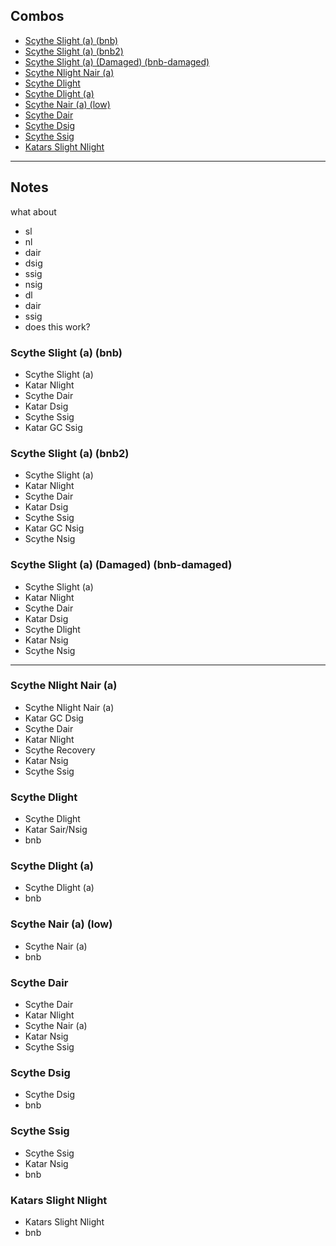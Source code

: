 ## Combos
- [Scythe Slight (a) (bnb)](#scythe-slight-a-bnb)
- [Scythe Slight (a) (bnb2)](#scythe-slight-a-bnb2)
- [Scythe Slight (a) (Damaged) (bnb-damaged)](#scythe-slight-a-bnb2)
- [Scythe Nlight Nair (a)](#scythe-nlight-nair-a)
- [Scythe Dlight](#scythe-dlight)
- [Scythe Dlight (a)](#scythe-dlight-a)
- [Scythe Nair (a) (low)](#scythe-nair-a)
- [Scythe Dair](#scythe-dair)
- [Scythe Dsig](#scythe-dsig)
- [Scythe Ssig](#scythe-ssig)
- [Katars Slight Nlight](#katars-slight-nlight)

---

## Notes
what about
- sl
- nl
- dair
- dsig
- ssig
- nsig
- dl
- dair
- ssig
- does this work?

### Scythe Slight (a) (bnb)
- Scythe Slight (a)
- Katar Nlight
- Scythe Dair
- Katar Dsig
- Scythe Ssig
- Katar GC Ssig

### Scythe Slight (a) (bnb2)
- Scythe Slight (a)
- Katar Nlight
- Scythe Dair
- Katar Dsig
- Scythe Ssig
- Katar GC Nsig
- Scythe Nsig

### Scythe Slight (a) (Damaged) (bnb-damaged)
- Scythe Slight (a)
- Katar Nlight
- Scythe Dair
- Katar Dsig
- Scythe Dlight
- Katar Nsig
- Scythe Nsig

---

### Scythe Nlight Nair (a)
- Scythe Nlight Nair (a)
- Katar GC Dsig
- Scythe Dair
- Katar Nlight
- Scythe Recovery
- Katar Nsig
- Scythe Ssig

### Scythe Dlight
- Scythe Dlight
- Katar Sair/Nsig
- bnb

### Scythe Dlight (a)
- Scythe Dlight (a)
- bnb

### Scythe Nair (a) (low)
- Scythe Nair (a)
- bnb

### Scythe Dair
- Scythe Dair
- Katar Nlight
- Scythe Nair (a)
- Katar Nsig
- Scythe Ssig

### Scythe Dsig
- Scythe Dsig
- bnb

### Scythe Ssig
- Scythe Ssig
- Katar Nsig
- bnb

### Katars Slight Nlight
- Katars Slight Nlight
- bnb
